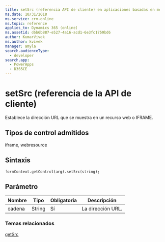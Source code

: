 ```yaml
---
title: setSrc (referencia API de cliente) en aplicaciones basadas en modelo| MicrosoftDocs
ms.date: 10/31/2018
ms.service: crm-online
ms.topic: reference
applies_to: Dynamics 365 (online)
ms.assetid: d6b6b887-e527-4a16-acd1-6e3fc1759bd6
author: KumarVivek
ms.author: kvivek
manager: amyla
search.audienceType:
  - developer
search.app:
  - PowerApps
  - D365CE
---
```

# <a name="setsrc-client-api-reference"></a>setSrc (referencia de la API de cliente)



Establece la dirección URL que se muestra en un recurso web o IFRAME. 

## <a name="control-types-supported"></a>Tipos de control admitidos

iframe, webresource

## <a name="syntax"></a>Sintaxis

`formContext.getControl(arg).setSrc(string);`

## <a name="parameter"></a>Parámetro

|Nombre|Tipo|Obligatoria|Descripción|
|--|--|--|--|
|cadena|String|Sí|La dirección URL.|

### <a name="related-topics"></a>Temas relacionados

[getSrc](getSrc.md)

